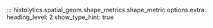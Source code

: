 ::: histolytics.spatial_geom.shape_metrics.shape_metric
    options.extra:
      heading_level: 2
      show_type_hint: true
